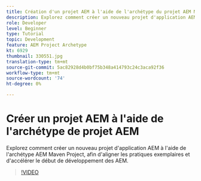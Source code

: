 ```yaml
---
title: Création d'un projet AEM à l'aide de l'archétype du projet AEM Maven
description: Explorez comment créer un nouveau projet d'application AEM à l'aide de l'archétype AEM Maven Project, afin d'aligner les pratiques exemplaires et d'accélérer le début de développement des AEM.
role: Developer
level: Beginner
type: Tutorial
topic: Development
feature: AEM Project Archetype
kt: 6929
thumbnail: 330551.jpg
translation-type: tm+mt
source-git-commit: 5ac82928d4b0bf75b348a414793c24c3aca92f36
workflow-type: tm+mt
source-wordcount: '74'
ht-degree: 0%

---
```



# Créer un projet AEM à l&#39;aide de l&#39;archétype de projet AEM

Explorez comment créer un nouveau projet d&#39;application AEM à l&#39;aide de l&#39;archétype AEM Maven Project, afin d&#39;aligner les pratiques exemplaires et d&#39;accélérer le début de développement des AEM.

>[!VIDEO](https://video.tv.adobe.com/v/330551/?quality=12&learn=on)